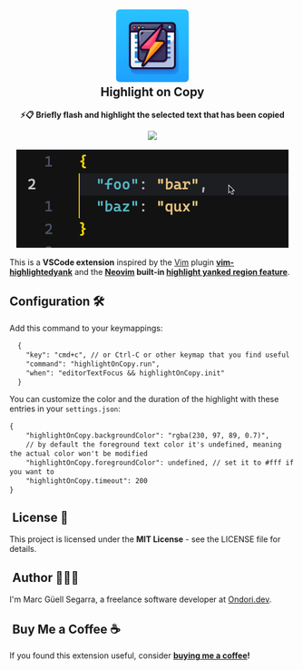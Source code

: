 <h2 align="center"><img src="./images/icon.png" height="128" /><br />Highlight on Copy</h2>
<p align="center"><strong>⚡️📋 Briefly flash and highlight the selected text that has been copied
</strong></p>
<p align=center>
<a href="https://marketplace.visualstudio.com/items?itemName=mguellsegarra.highlight-on-copy"><img src="https://img.shields.io/visual-studio-marketplace/v/mguellsegarra.highlight-on-copy?color=%234c1&label=Visual%20Studio%20Marketplace"></a>
</p>

<p align=center>
<img src="./images/demo.gif" />
</p>

This is a **VSCode extension** inspired by the [Vim](https://www.vim.org/) plugin **[vim-highlightedyank](https://github.com/machakann/vim-highlightedyank)**
 and the
**[Neovim](https://github.com/neovim/neovim) built-in [highlight yanked region feature](https://github.com/neovim/neovim/pull/12279)**.

## Configuration 🛠️

Add this command to your keymappings:

```jsonc
  {
    "key": "cmd+c", // or Ctrl-C or other keymap that you find useful
    "command": "highlightOnCopy.run",
    "when": "editorTextFocus && highlightOnCopy.init"
  }
```

You can customize the color and the duration of the highlight with these entries in your `settings.json`:

```jsonc
{
    "highlightOnCopy.backgroundColor": "rgba(230, 97, 89, 0.7)",
    // by default the foreground text color it's undefined, meaning the actual color won't be modified
    "highlightOnCopy.foregroundColor": undefined, // set it to #fff if you want to
    "highlightOnCopy.timeout": 200
}
```

##  License 📄

This project is licensed under the **MIT License** - see the LICENSE file for details.

##  Author 🙋🏽‍♂️

I'm Marc Güell Segarra, a freelance software developer at [Ondori.dev](https://ondori.dev).

##  Buy Me a Coffee ☕

If you found this extension useful, consider **[buying me a coffee](https://buymeacoffee.com/mguellsegarra)!**
